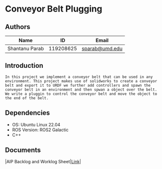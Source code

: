 
# Conveyor Belt Plugging
<!-- 
[![codecov](https://codecov.io/gh/jayprajapati009/project_chakravyu/branch/main/graph/badge.svg?token=0C30FZ9SC6)](https://codecov.io/gh/jayprajapati009/project_chakravyu)

[![License: MIT](https://img.shields.io/badge/License-MIT-blue.svg)](https://opensource.org/licenses/MIT) -->

<!-- ![Build Status](https://github.com/shantanuparabumd/project_legion/actions/workflows/project_legion_git_ci.yml/badge.svg) -->


<!-- ![Project Legion](/images/robotaxi.jpg) -->

## Authors

|Name|ID|Email|
|:---:|:---:|:---:|
|Shantanu Parab|119208625|sparab@umd.edu|



## Introduction

    In this project we implement a conveyor belt that can be used in any environment. This project makes use of solidworks to create a conveyor belt and export it to URDF we further add controllers and spawn the conveyor belt in an environment and then spwan a object over the belt. We write a pluggin to control the conveyor belt and move the object to the end of the belt. 

## Dependencies

- OS: Ubuntu Linux 22.04
- ROS Version: ROS2 Galactic
- C++



## Documents

|AIP Backlog and Worklog Sheet|[Link](https://docs.google.com/spreadsheets/d/1-Oc5Umwckcke2KnCPDlawZ_dHhSJcMz8yR0DFILcYkc/edit#gid=0)|



<!-- # Dependeny Installation and Setup

Installing ROS Controller (Run this in home directory)

`sudo apt install ros-galactic-ros2-control ros-galactic-ros2-controllers ros-galactic-gazebo-ros2-control`

Install xacro module to read xacro files
`pip install xacro`

Launch gazebo using launch file and then run the below 2 commands to start the controllers
# Manually Starting Controllers (Top 2 Only)

`ros2 control load_controller --set-state start joint_state_broadcaster`

`ros2 control load_controller --set-state start velocity_controller`

`ros2 control load_controller --set-state start joint_trajectory_controller`

# Check Topics

`ros2 topic list`

# Publish Velocity

`ros2 topic pub /velocity_controller/commands std_msgs/msg/Float64MultiArray "{data: [1.0,-1.0,1.0,-1.0],layout: {dim:[], data_offset: 1"}}`

`ros2 topic pub /joint_position_controller/commands std_msgs/msg/Float64MultiArray "{data: [0.3,0.3,0.3,0.3],layout: {dim:[], data_offset: 1"}}`

Tried using this command but did not works try new commands

https://www.youtube.com/watch?v=BmLdjLNJHoY -->